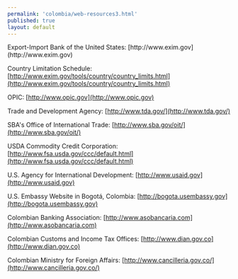 ```yaml
--- 
permalink: 'colombia/web-resources3.html' 
published: true 
layout: default
---
```

<div id="web-resources3">
Export-Import Bank of the United States: [http://www.exim.gov](http://www.exim.gov)

Country Limitation Schedule: [http://www.exim.gov/tools/country/country_limits.html](http://www.exim.gov/tools/country/country_limits.html) 

OPIC: [http://www.opic.gov](http://www.opic.gov) 

Trade and Development Agency: [http://www.tda.gov/](http://www.tda.gov/)

SBA's Office of International Trade: [http://www.sba.gov/oit/](http://www.sba.gov/oit/)

USDA Commodity Credit Corporation: [http://www.fsa.usda.gov/ccc/default.html](http://www.fsa.usda.gov/ccc/default.html) 

U.S. Agency for International Development: [http://www.usaid.gov](http://www.usaid.gov) 

U.S. Embassy Website in Bogotá, Colombia: [http://bogota.usembassy.gov](http://bogota.usembassy.gov) 

Colombian Banking Association: [http://www.asobancaria.com](http://www.asobancaria.com)

Colombian Customs and Income Tax Offices: [http://www.dian.gov.co](http://www.dian.gov.co) 

Colombian Ministry for Foreign Affairs: [http://www.cancilleria.gov.co/](http://www.cancilleria.gov.co/)
</div>
